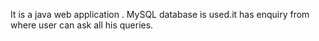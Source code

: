 It is a java web application . MySQL database is used.it has enquiry from where user can
ask all his queries.
